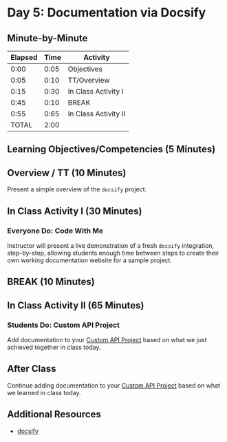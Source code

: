 # Day 5: Documentation via Docsify

## Minute-by-Minute

| **Elapsed** | **Time**  | **Activity**              |
| ----------- | --------- | ------------------------- |
| 0:00        | 0:05      | Objectives                |
| 0:05        | 0:10      | TT/Overview               |
| 0:15        | 0:30      | In Class Activity I       |
| 0:45        | 0:10      | BREAK                     |
| 0:55        | 0:65      | In Class Activity II      |
| TOTAL       | 2:00      |                           |

## Learning Objectives/Competencies (5 Minutes)

## Overview / TT (10 Minutes)

Present a simple overview of the `docsify` project.

## In Class Activity I (30 Minutes)

### Everyone Do: Code With Me

Instructor will present a live demonstration of a fresh `docsify` integration, step-by-step, allowing students enough time between steps to create their own working documentation website for a sample project.

## BREAK (10 Minutes)

## In Class Activity II (65 Minutes)

### Students Do: Custom API Project

Add documentation to your [Custom API Project](../Projects/02-Custom-API-Project.md) based on what we just achieved together in class today.

## After Class

Continue adding documentation to your [Custom API Project](../Projects/02-Custom-API-Project.md) based on what we learned in class today.

## Additional Resources

* [docsify](https://docsify.js.org)
